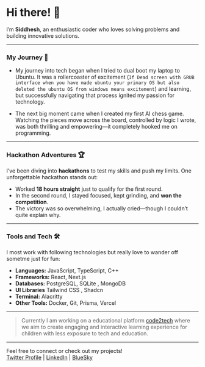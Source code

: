# Hi there! 👋

I’m **Siddhesh**, an enthusiastic coder who loves solving problems and building innovative solutions.

---

### My Journey 🚀

- My journey into tech began when I tried to dual boot my laptop to Ubuntu. It was a rollercoaster of excitement (`If Dead screen with GRUB interface when you have made ubuntu your primary OS but also deleted the ubuntu OS from windows means excitement`) and learning, but successfully navigating that process ignited my passion for technology.

- The next big moment came when I created my first AI chess game. Watching the pieces move across the board, controlled by logic I wrote, was both thrilling and empowering—it completely hooked me on programming.

---

### Hackathon Adventures 🏆

I’ve been diving into **hackathons** to test my skills and push my limits. One unforgettable hackathon stands out:  

- Worked **18 hours straight** just to qualify for the first round.  
- In the second round, I stayed focused, kept grinding, and **won the competition**.  
- The victory was so overwhelming, I actually cried—though I couldn’t quite explain why.  

---

### Tools and Tech 🛠️

I most work with following technologies but really love to wander off sometme just for fun:

- **Languages:** JavaScript, TypeScript, C++  
- **Frameworks:** React, Next.js  
- **Databases:** PostgreSQL, SQLite , MongoDB
- **UI Libraries** Tailwind CSS , Shadcn 
- **Terminal:** Alacritty
- **Other Tools:** Docker, Git, Prisma, Vercel

---

> Currently I am working on a educational platform [code2tech](https://www.code2tech.net/) where we aim to create engaging and interactive learning experience for children with less exposure to tech and education.

---

Feel free to connect or check out my projects!  
[Twitter Profile](https://x.com/the_demon_sid) | [LinkedIn](https://www.linkedin.com/in/siddhesh-shrirame-b9427a257/) | [BlueSky](https://bsky.app/profile/the-demon-sid.bsky.social)


<!---
thedemonsid/thedemonsid is a ✨ special ✨ repository because its `README.md` (this file) appears on your GitHub profile.
You can click the Preview link to take a look at your changes.
--->

